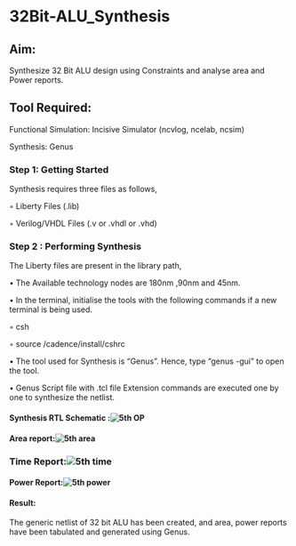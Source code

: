 # 32Bit-ALU_Synthesis

## Aim:

Synthesize 32 Bit ALU design using Constraints and analyse area and Power reports.

## Tool Required:

Functional Simulation: Incisive Simulator (ncvlog, ncelab, ncsim)

Synthesis: Genus

### Step 1: Getting Started

Synthesis requires three files as follows,

◦ Liberty Files (.lib)

◦ Verilog/VHDL Files (.v or .vhdl or .vhd)

### Step 2 : Performing Synthesis

The Liberty files are present in the library path,

• The Available technology nodes are 180nm ,90nm and 45nm.

• In the terminal, initialise the tools with the following commands if a new terminal is being
used.

◦ csh

◦ source /cadence/install/cshrc

• The tool used for Synthesis is “Genus”. Hence, type “genus -gui” to open the tool.

• Genus Script file with .tcl file Extension commands are executed one by one to synthesize the netlist.

#### Synthesis RTL Schematic :![5th OP](https://github.com/user-attachments/assets/e05dc858-0757-43f6-9d46-5e77c75d74d3)


#### Area report:![5th area](https://github.com/user-attachments/assets/808ff0c4-c204-45b4-a31f-faa05bc5c69c)
### Time Report:![5th time](https://github.com/user-attachments/assets/2d16e1d2-034e-4af2-8477-f1a44eab03dc)


#### Power Report:![5th power](https://github.com/user-attachments/assets/643dc793-9e3d-48f1-a676-4464396c64b2)


#### Result: 

The generic netlist of 32 bit ALU  has been created, and area, power reports have been tabulated and generated using Genus.
